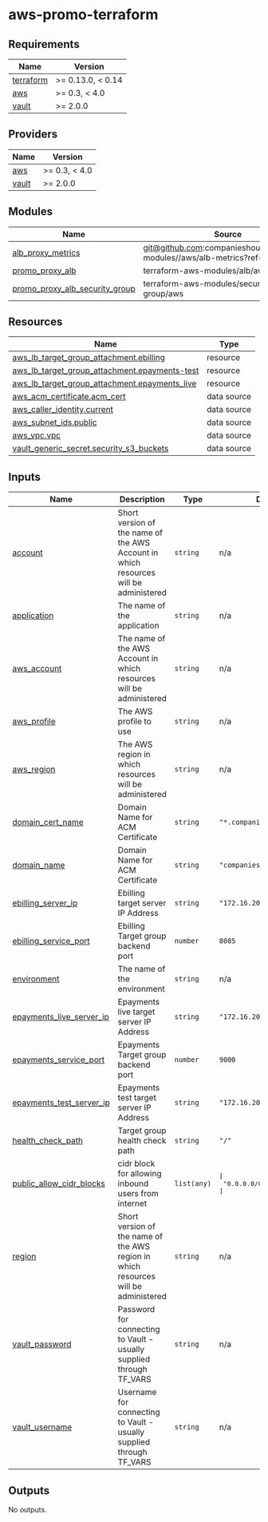 # aws-promo-terraform

<!-- BEGINNING OF PRE-COMMIT-TERRAFORM DOCS HOOK -->
## Requirements

| Name | Version |
|------|---------|
| <a name="requirement_terraform"></a> [terraform](#requirement\_terraform) | >= 0.13.0, < 0.14 |
| <a name="requirement_aws"></a> [aws](#requirement\_aws) | >= 0.3, < 4.0 |
| <a name="requirement_vault"></a> [vault](#requirement\_vault) | >= 2.0.0 |

## Providers

| Name | Version |
|------|---------|
| <a name="provider_aws"></a> [aws](#provider\_aws) | >= 0.3, < 4.0 |
| <a name="provider_vault"></a> [vault](#provider\_vault) | >= 2.0.0 |

## Modules

| Name | Source | Version |
|------|--------|---------|
| <a name="module_alb_proxy_metrics"></a> [alb\_proxy\_metrics](#module\_alb\_proxy\_metrics) | git@github.com:companieshouse/terraform-modules//aws/alb-metrics?ref=tags/1.0.26 |  |
| <a name="module_promo_proxy_alb"></a> [promo\_proxy\_alb](#module\_promo\_proxy\_alb) | terraform-aws-modules/alb/aws | ~> 5.0 |
| <a name="module_promo_proxy_alb_security_group"></a> [promo\_proxy\_alb\_security\_group](#module\_promo\_proxy\_alb\_security\_group) | terraform-aws-modules/security-group/aws | ~> 3.0 |

## Resources

| Name | Type |
|------|------|
| [aws_lb_target_group_attachment.ebilling](https://registry.terraform.io/providers/hashicorp/aws/latest/docs/resources/lb_target_group_attachment) | resource |
| [aws_lb_target_group_attachment.epayments-test](https://registry.terraform.io/providers/hashicorp/aws/latest/docs/resources/lb_target_group_attachment) | resource |
| [aws_lb_target_group_attachment.epayments_live](https://registry.terraform.io/providers/hashicorp/aws/latest/docs/resources/lb_target_group_attachment) | resource |
| [aws_acm_certificate.acm_cert](https://registry.terraform.io/providers/hashicorp/aws/latest/docs/data-sources/acm_certificate) | data source |
| [aws_caller_identity.current](https://registry.terraform.io/providers/hashicorp/aws/latest/docs/data-sources/caller_identity) | data source |
| [aws_subnet_ids.public](https://registry.terraform.io/providers/hashicorp/aws/latest/docs/data-sources/subnet_ids) | data source |
| [aws_vpc.vpc](https://registry.terraform.io/providers/hashicorp/aws/latest/docs/data-sources/vpc) | data source |
| [vault_generic_secret.security_s3_buckets](https://registry.terraform.io/providers/hashicorp/vault/latest/docs/data-sources/generic_secret) | data source |

## Inputs

| Name | Description | Type | Default | Required |
|------|-------------|------|---------|:--------:|
| <a name="input_account"></a> [account](#input\_account) | Short version of the name of the AWS Account in which resources will be administered | `string` | n/a | yes |
| <a name="input_application"></a> [application](#input\_application) | The name of the application | `string` | n/a | yes |
| <a name="input_aws_account"></a> [aws\_account](#input\_aws\_account) | The name of the AWS Account in which resources will be administered | `string` | n/a | yes |
| <a name="input_aws_profile"></a> [aws\_profile](#input\_aws\_profile) | The AWS profile to use | `string` | n/a | yes |
| <a name="input_aws_region"></a> [aws\_region](#input\_aws\_region) | The AWS region in which resources will be administered | `string` | n/a | yes |
| <a name="input_domain_cert_name"></a> [domain\_cert\_name](#input\_domain\_cert\_name) | Domain Name for ACM Certificate | `string` | `"*.companieshouse.gov.uk"` | no |
| <a name="input_domain_name"></a> [domain\_name](#input\_domain\_name) | Domain Name for ACM Certificate | `string` | `"companieshouse.gov.uk"` | no |
| <a name="input_ebilling_server_ip"></a> [ebilling\_server\_ip](#input\_ebilling\_server\_ip) | Ebilling target server IP Address | `string` | `"172.16.200.179"` | no |
| <a name="input_ebilling_service_port"></a> [ebilling\_service\_port](#input\_ebilling\_service\_port) | Ebilling Target group backend port | `number` | `8085` | no |
| <a name="input_environment"></a> [environment](#input\_environment) | The name of the environment | `string` | n/a | yes |
| <a name="input_epayments_live_server_ip"></a> [epayments\_live\_server\_ip](#input\_epayments\_live\_server\_ip) | Epayments live target server IP Address | `string` | `"172.16.200.172"` | no |
| <a name="input_epayments_service_port"></a> [epayments\_service\_port](#input\_epayments\_service\_port) | Epayments Target group backend port | `number` | `9000` | no |
| <a name="input_epayments_test_server_ip"></a> [epayments\_test\_server\_ip](#input\_epayments\_test\_server\_ip) | Epayments test target server IP Address | `string` | `"172.16.200.173"` | no |
| <a name="input_health_check_path"></a> [health\_check\_path](#input\_health\_check\_path) | Target group health check path | `string` | `"/"` | no |
| <a name="input_public_allow_cidr_blocks"></a> [public\_allow\_cidr\_blocks](#input\_public\_allow\_cidr\_blocks) | cidr block for allowing inbound users from internet | `list(any)` | <pre>[<br>  "0.0.0.0/0"<br>]</pre> | no |
| <a name="input_region"></a> [region](#input\_region) | Short version of the name of the AWS region in which resources will be administered | `string` | n/a | yes |
| <a name="input_vault_password"></a> [vault\_password](#input\_vault\_password) | Password for connecting to Vault - usually supplied through TF\_VARS | `string` | n/a | yes |
| <a name="input_vault_username"></a> [vault\_username](#input\_vault\_username) | Username for connecting to Vault - usually supplied through TF\_VARS | `string` | n/a | yes |

## Outputs

No outputs.
<!-- END OF PRE-COMMIT-TERRAFORM DOCS HOOK -->
